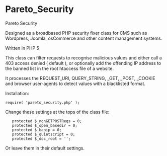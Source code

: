 Pareto_Security
===============

Pareto Security

Designed as a broadbased PHP security fixer class for CMS such as Wordpress, Joomla, osCommerce and other content management systems.

Written in PHP 5

This class can filter requests to recognise malicious values and either call a 403 access denied ( default ), or optionally add the offending IP address to the banned list in the root htaccess file of a website.

It processes the REQUEST_URI, QUERY_STRING, _GET, _POST, _COOKIE and browser user-agents to detect values with a blacklisted format.

Installation:
```
require( 'pareto_security.php' );
```

Change these settings at the tops of the class file:
```
   protected $_nonGETPOSTReqs = 0;
   protected $_open_basedir = 0;
   protected $_banip = 0;
   protected $_quietscript = 0;
   protected $_doc_root = '';
```

Or leave them in their default settings.
